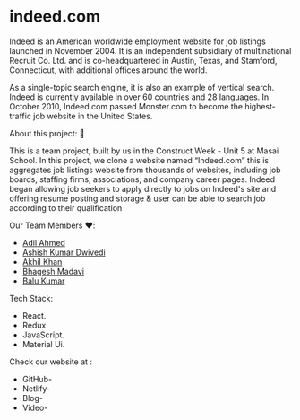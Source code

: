 # indeed.com

Indeed is an American worldwide employment website for job listings launched in November 2004. It is an independent subsidiary of multinational Recruit Co. Ltd. and is co-headquartered in Austin, Texas, and Stamford, Connecticut, with additional offices around the world.

As a single-topic search engine, it is also an example of vertical search. Indeed is currently available in over 60 countries and 28 languages. In October 2010, Indeed.com passed Monster.com to become the highest-traffic job website in the United States.

About this project: 🙌

This is a team project, built by us in the Construct Week - Unit 5 at Masai School.
In this project, we clone a website named “Indeed.com” this is aggregates job listings website from thousands of websites, including job boards, staffing firms, associations, and company career pages. Indeed began allowing job seekers to apply directly to jobs on Indeed's site and offering resume posting and storage & user can be able to search job according to their qualification

 Our Team Members ❤️:
 * <a href='https://github.com/AdilAhmed976' >Adil Ahmed</a>
 * <a href='https://github.com/ashishdwivedi447' >Ashish Kumar Dwivedi</a>
 * <a href='https://github.com/Akhil2014' >Akhil Khan</a>
 * <a href='https://github.com/123bhagesh' >Bhagesh Madavi</a>
 * <a href='https://github.com/baluramk6' >Balu Kumar</a>

 Tech Stack:
 * React.
 * Redux.
 * JavaScript.
 * Material Ui.

 Check our website at :
 * GitHub- 
 * Netlify- 
 * Blog- 
 * Video- 